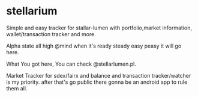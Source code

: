 # stellarium
Simple and easy tracker for stallar-lumen with portfolio,market information, wallet/transaction tracker and more.
 

Alpha state all high @mind when it's ready steady easy peasy it will go here. 

What You got here, You can check @stellarlumen.pl. 

Market Tracker for sdex/fairx and balance and transaction tracker/watcher is my priority. 
after that's go public there gonna be an android app to rule them all. 
